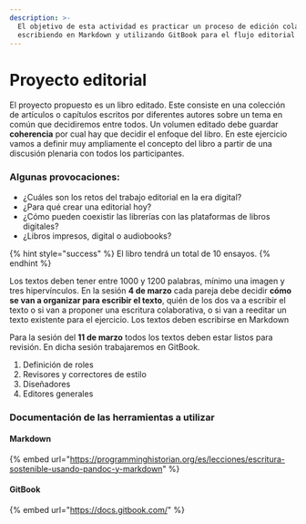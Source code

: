 ```yaml
---
description: >-
  El objetivo de esta actividad es practicar un proceso de edición colaborativa
  escribiendo en Markdown y utilizando GitBook para el flujo editorial
---
```


# Proyecto editorial

El proyecto propuesto es un libro editado. Este consiste en una colección de artículos o capítulos escritos por diferentes autores sobre un tema en común que decidiremos entre todos.  Un volumen editado debe guardar **coherencia** por cual hay que decidir el enfoque del libro. En este ejercicio vamos a definir muy ampliamente el concepto del libro a partir de una discusión plenaria con todos los participantes. 

### Algunas provocaciones:

* ¿Cuáles son los retos del trabajo editorial en la era digital?
* ¿Para qué crear una editorial hoy?
* ¿Cómo pueden coexistir las librerías con las plataformas de libros digitales?
* ¿Libros impresos, digital o audiobooks?

{% hint style="success" %}
El libro tendrá un total de 10 ensayos. 
{% endhint %}

Los textos deben tener entre 1000 y 1200 palabras, mínimo una imagen y tres hipervínculos. En la sesión **4 de marzo** cada pareja debe decidir **cómo se van a organizar para escribir el texto**, quién de los dos va a escribir el texto o si van a proponer una escritura colaborativa, o si van a reeditar un texto existente para el ejercicio.  Los textos deben escribirse en Markdown

Para la sesión del **11 de marzo** todos los textos deben estar listos para revisión. En dicha sesión trabajaremos en GitBook.

1. Definición de roles
2. Revisores y correctores de estilo 
3. Diseñadores
4. Editores generales  

### Documentación de las herramientas a utilizar

#### Markdown

{% embed url="https://programminghistorian.org/es/lecciones/escritura-sostenible-usando-pandoc-y-markdown" %}

#### GitBook

{% embed url="https://docs.gitbook.com/" %}



